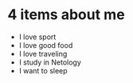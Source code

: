 # 4 items about me

- I love sport
- I love good food
- I love traveling
- I study in Netology
- I want to sleep
